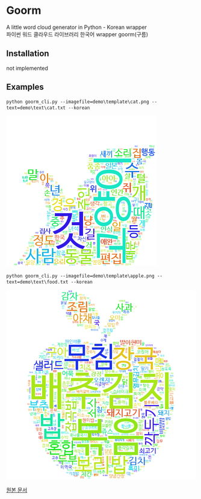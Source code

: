 # Goorm

A little word cloud generator in Python - Korean wrapper  
파이썬 워드 클라우드 라이브러리 한국어 wrapper goorm(구름)

## Installation
not implemented

## Examples
```
python goorm_cli.py --imagefile=demo\template\cat.png --text=demo\text\cat.txt --korean
```

![cat](/demo/cat.png)  

```
python goorm_cli.py --imagefile=demo\template\apple.png --text=demo\text\food.txt --korean
```

![food](/demo/apple.png)  

[원본 문서](/wordcloud.md)
